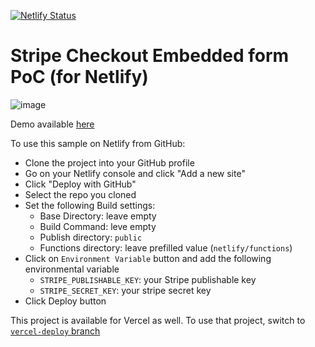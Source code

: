 [![Netlify Status](https://api.netlify.com/api/v1/badges/1de6ca3d-44cd-4689-b7b4-c67a9f8cf936/deploy-status)](https://app.netlify.com/sites/stripe-checkout-embedded-themed/deploys)

# Stripe Checkout Embedded form PoC (for Netlify)

![image](https://github.com/gverni-stripe/stripe-checkout-embedded-themed/assets/95485729/3910f8e6-eb12-41c1-8b08-f218b95497f1)

Demo available [here](https://stripe-checkout-embedded-themed.netlify.app/)

To use this sample on Netlify from GitHub: 
* Clone the project into your GitHub profile
* Go on your Netlify console and click "Add a new site"
* Click "Deploy with GitHub"
* Select the repo you cloned
* Set the following Build settings:
  * Base Directory: leave empty
  * Build Command: leve empty
  * Publish directory: `public` 
  * Functions directory: leave prefilled value (`netlify/functions`)
* Click on `Environment Variable` button and add the following environmental variable
  * `STRIPE_PUBLISHABLE_KEY`: your Stripe publishable key
  * `STRIPE_SECRET_KEY`: your stripe secret key
* Click Deploy button

This project is available for Vercel as well. To use that project, switch to [`vercel-deploy` branch](https://github.com/gverni-stripe/stripe-checkout-embedded-themed/tree/vercel-deploy)

